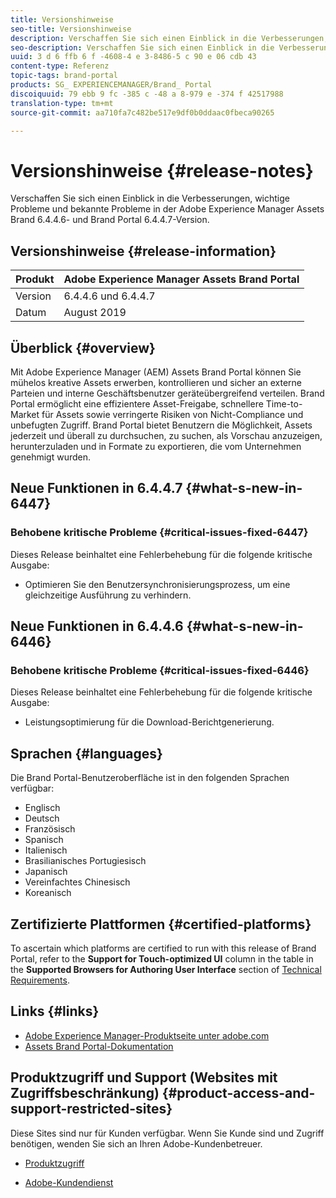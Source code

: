 ```yaml
---
title: Versionshinweise
seo-title: Versionshinweise
description: Verschaffen Sie sich einen Einblick in die Verbesserungen, wichtige Probleme und bekannte Probleme in der Adobe Experience Manager Assets Brand 6.4.4.6- und Brand Portal 6.4.4.7-Version.
seo-description: Verschaffen Sie sich einen Einblick in die Verbesserungen, wichtige Probleme und bekannte Probleme in der Adobe Experience Manager Assets Brand 6.4.4.6- und Brand Portal 6.4.4.7-Version.
uuid: 3 d 6 ffb 6 f -4608-4 e 3-8486-5 c 90 e 06 cdb 43
content-type: Referenz
topic-tags: brand-portal
products: SG_ EXPERIENCEMANAGER/Brand_ Portal
discoiquuid: 79 ebb 9 fc -385 c -48 a 8-979 e -374 f 42517988
translation-type: tm+mt
source-git-commit: aa710fa7c482be517e9df0b0ddaac0fbeca90265

---
```



# Versionshinweise {#release-notes}

Verschaffen Sie sich einen Einblick in die Verbesserungen, wichtige Probleme und bekannte Probleme in der Adobe Experience Manager Assets Brand 6.4.4.6- und Brand Portal 6.4.4.7-Version.

## Versionshinweise {#release-information}

| Produkt | Adobe Experience Manager Assets Brand Portal |
|---|---|
| Version | 6.4.4.6 und 6.4.4.7 |
| Datum | August 2019 |

## Überblick {#overview}

Mit Adobe Experience Manager (AEM) Assets Brand Portal können Sie mühelos kreative Assets erwerben, kontrollieren und sicher an externe Parteien und interne Geschäftsbenutzer geräteübergreifend verteilen. Brand Portal ermöglicht eine effizientere Asset-Freigabe, schnellere Time-to-Market für Assets sowie verringerte Risiken von Nicht-Compliance und unbefugten Zugriff. Brand Portal bietet Benutzern die Möglichkeit, Assets jederzeit und überall zu durchsuchen, zu suchen, als Vorschau anzuzeigen, herunterzuladen und in Formate zu exportieren, die vom Unternehmen genehmigt wurden.

## Neue Funktionen in 6.4.4.7 {#what-s-new-in-6447}

### Behobene kritische Probleme {#critical-issues-fixed-6447}

Dieses Release beinhaltet eine Fehlerbehebung für die folgende kritische Ausgabe:

* Optimieren Sie den Benutzersynchronisierungsprozess, um eine gleichzeitige Ausführung zu verhindern.

## Neue Funktionen in 6.4.4.6 {#what-s-new-in-6446}

### Behobene kritische Probleme {#critical-issues-fixed-6446}

Dieses Release beinhaltet eine Fehlerbehebung für die folgende kritische Ausgabe:

* Leistungsoptimierung für die Download-Berichtgenerierung.

## Sprachen {#languages}

Die Brand Portal-Benutzeroberfläche ist in den folgenden Sprachen verfügbar:

* Englisch
* Deutsch
* Französisch
* Spanisch
* Italienisch
* Brasilianisches   Portugiesisch
* Japanisch
* Vereinfachtes Chinesisch
* Koreanisch

## Zertifizierte Plattformen {#certified-platforms}

To ascertain which platforms are certified to run with this release of Brand Portal, refer to the **Support for Touch-optimized UI** column in the table in the **Supported Browsers for Authoring User Interface** section of [Technical Requirements](https://helpx.adobe.com/experience-manager/6-4/sites/deploying/using/technical-requirements.html).

## Links {#links}

* [Adobe Experience Manager-Produktseite unter adobe.com](http://www.adobe.com/in/marketing-cloud/experience-manager.html)
* [Assets Brand Portal-Dokumentation](https://helpx.adobe.com/experience-manager/brand-portal/user-guide.html)

## Produktzugriff und Support (Websites mit Zugriffsbeschränkung) {#product-access-and-support-restricted-sites}

Diese Sites sind nur für Kunden verfügbar. Wenn Sie Kunde sind und Zugriff benötigen, wenden Sie sich an Ihren Adobe-Kundenbetreuer.

* [](https://daycare.day.com)[ Produktzugriff](https://login.marketing.adobe.com)

* [Adobe-Kundendienst](https://helpx.adobe.com/contact.html)
